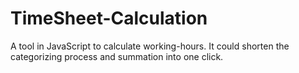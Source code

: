 TimeSheet-Calculation
=====================

A tool in JavaScript to calculate  working-hours. It could shorten the categorizing process and summation into one click.
